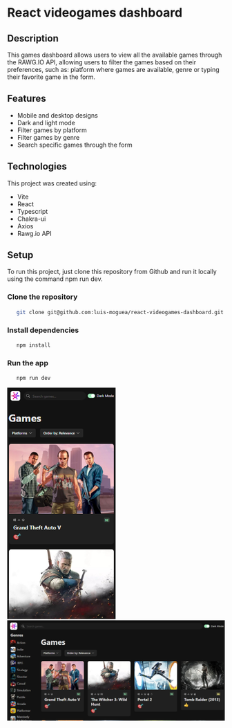 # React videogames dashboard

## Description

This games dashboard allows users to view all the available games through the RAWG.IO API, 
allowing users to filter the games based on their preferences, such as: platform where games are available, 
genre or typing their favorite game in the form.

## Features

- Mobile and desktop designs
- Dark and light mode
- Filter games by platform
- Filter games by genre
- Search specific games through the form

## Technologies

This project was created using:

- Vite
- React
- Typescript
- Chakra-ui
- Axios
- Rawg.io API

## Setup

To run this project, just clone this repository from Github and run it locally using the command npm run dev.

### Clone the repository

```bash
   git clone git@github.com:luis-moguea/react-videogames-dashboard.git
```

### Install dependencies

```bash
   npm install
```

### Run the app

```bash
   npm run dev
```

![Mobile view](https://github.com/luis-moguea/react-videogames-dashboard/blob/main/src/assets/mobile-view.png?raw=true)
![Desktop view](https://github.com/luis-moguea/react-videogames-dashboard/blob/main/src/assets/desktop-view.png?raw=true)
